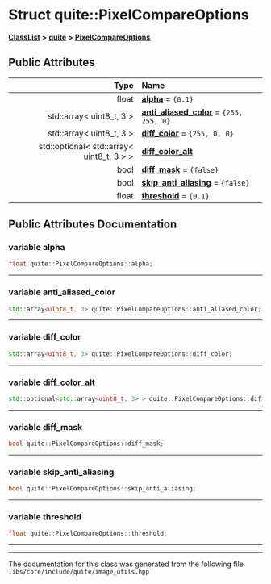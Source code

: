 

# Struct quite::PixelCompareOptions



[**ClassList**](annotated.md) **>** [**quite**](namespacequite.md) **>** [**PixelCompareOptions**](structquite_1_1PixelCompareOptions.md)


























## Public Attributes

| Type | Name |
| ---: | :--- |
|  float | [**alpha**](#variable-alpha)   = `{0.1}`<br> |
|  std::array&lt; uint8\_t, 3 &gt; | [**anti\_aliased\_color**](#variable-anti_aliased_color)   = `{255, 255, 0}`<br> |
|  std::array&lt; uint8\_t, 3 &gt; | [**diff\_color**](#variable-diff_color)   = `{255, 0, 0}`<br> |
|  std::optional&lt; std::array&lt; uint8\_t, 3 &gt; &gt; | [**diff\_color\_alt**](#variable-diff_color_alt)  <br> |
|  bool | [**diff\_mask**](#variable-diff_mask)   = `{false}`<br> |
|  bool | [**skip\_anti\_aliasing**](#variable-skip_anti_aliasing)   = `{false}`<br> |
|  float | [**threshold**](#variable-threshold)   = `{0.1}`<br> |












































## Public Attributes Documentation




### variable alpha 

```C++
float quite::PixelCompareOptions::alpha;
```




<hr>



### variable anti\_aliased\_color 

```C++
std::array<uint8_t, 3> quite::PixelCompareOptions::anti_aliased_color;
```




<hr>



### variable diff\_color 

```C++
std::array<uint8_t, 3> quite::PixelCompareOptions::diff_color;
```




<hr>



### variable diff\_color\_alt 

```C++
std::optional<std::array<uint8_t, 3> > quite::PixelCompareOptions::diff_color_alt;
```




<hr>



### variable diff\_mask 

```C++
bool quite::PixelCompareOptions::diff_mask;
```




<hr>



### variable skip\_anti\_aliasing 

```C++
bool quite::PixelCompareOptions::skip_anti_aliasing;
```




<hr>



### variable threshold 

```C++
float quite::PixelCompareOptions::threshold;
```




<hr>

------------------------------
The documentation for this class was generated from the following file `libs/core/include/quite/image_utils.hpp`

